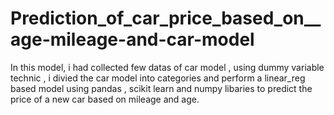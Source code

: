 # Prediction_of_car_price_based_on__age-mileage-and-car-model
In this model, i had collected few datas  of car model , using dummy variable technic , i divied the car model into categories and perform a linear_reg based model using pandas , scikit learn and numpy libaries to predict the price of a new car based on mileage and age.

